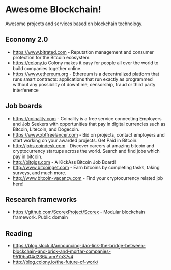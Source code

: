 # Awesome Blockchain!

Awesome projects and services based on blockchain technology.

## Economy 2.0

+ https://www.bitrated.com - Reputation management and consumer protection for the Bitcoin ecosystem.
+ https://colony.io Colony makes it easy for people all over the world to build companies together online.
+ https://www.ethereum.org - Ethereum is a decentralized platform that runs smart contracts: applications that run exactly as programmed without any possibility of downtime, censorship, fraud or third party interference

## Job boards

+ https://coinality.com - Coinality is a free service connecting Employers and Job Seekers with opportunities that pay in digital currencies such as Bitcoin, Litecoin, and Dogecoin.
+ https://www.xbtfreelancer.com - Bid on projects, contact employers and start working on your awarded projects. Get Paid in Bitcoin.
+ http://jobs.coindesk.com - Discover careers at amazing bitcoin and cryptocurrency startups across the world. Search and find jobs which pay in bitcoin.
+ http://bitgigs.com - A KickAss Bitcoin Job Board!
+ http://www.bitcoinget.com - Earn bitcoins by completing tasks, taking surveys, and much more.
+ http://www.bitcoin-vacancy.com - Find your cryptocurrency related job here!

## Research frameworks

+ https://github.com/ScorexProject/Scorex - Modular blockchain framework. Public domain

## Reading

+ https://blog.slock.it/announcing-dao-link-the-bridge-between-blockchain-and-brick-and-mortar-companies-9510ba04d236#.am77o37s4
+ http://blog.colony.io/the-future-of-work/
